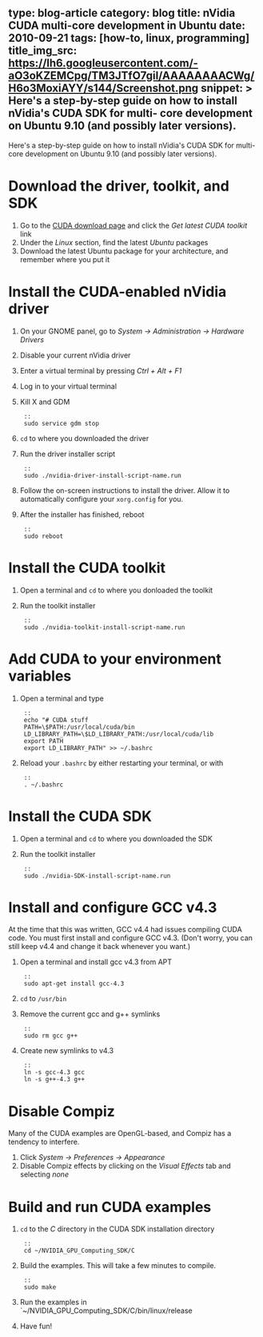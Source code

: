 type: blog-article
category: blog
title: nVidia CUDA multi-core development in Ubuntu
date: 2010-09-21
tags: [how-to, linux, programming]
title_img_src: https://lh6.googleusercontent.com/-aO3oKZEMCpg/TM3JTfO7giI/AAAAAAAACWg/H6o3MoxiAYY/s144/Screenshot.png
snippet: >
    Here's a step-by-step guide on how to install nVidia's CUDA SDK for multi-
    core development on Ubuntu 9.10 (and possibly later versions).
---

Here's a step-by-step guide on how to install nVidia's CUDA SDK for multi-core
development on Ubuntu 9.10 (and possibly later versions).

# Download the driver, toolkit, and SDK

1. Go to the [CUDA download page][cudadownload] and click the *Get latest CUDA
   toolkit* link
2. Under the *Linux* section, find the latest *Ubuntu* packages
3. Download the latest Ubuntu package for your architecture, and remember where
   you put it

[cudadownload]:http://developer.nvidia.com/cuda-downloads

# Install the CUDA-enabled nVidia driver

1. On your GNOME panel, go to *System -> Administration -> Hardware Drivers*
2. Disable your current nVidia driver
3. Enter a virtual terminal by pressing *Ctrl + Alt + F1*
4. Log in to your virtual terminal
5. Kill X and GDM

        ::
        sudo service gdm stop

6. `cd` to where you downloaded the driver
7. Run the driver installer script

        ::
        sudo ./nvidia-driver-install-script-name.run

8. Follow the on-screen instructions to install the driver. Allow it to
   automatically configure your `xorg.config` for you.
9. After the installer has finished, reboot

        ::
        sudo reboot

# Install the CUDA toolkit

1. Open a terminal and `cd` to where you donloaded the toolkit
2. Run the toolkit installer

        ::
        sudo ./nvidia-toolkit-install-script-name.run

# Add CUDA to your environment variables

1. Open a terminal and type

        ::
        echo "# CUDA stuff
        PATH=\$PATH:/usr/local/cuda/bin
        LD_LIBRARY_PATH=\$LD_LIBRARY_PATH:/usr/local/cuda/lib
        export PATH
        export LD_LIBRARY_PATH" >> ~/.bashrc

2. Reload your `.bashrc` by either restarting your terminal, or with

        ::
        . ~/.bashrc

# Install the CUDA SDK

1. Open a terminal and `cd` to where you downloaded the SDK
2. Run the toolkit installer

        ::
        sudo ./nvidia-SDK-install-script-name.run

# Install and configure GCC v4.3

At the time that this was written, GCC v4.4 had issues compiling CUDA code. You
must first install and configure GCC v4.3. (Don't worry, you can still keep 
v4.4 and change it back whenever you want.)

1. Open a terminal and install gcc v4.3 from APT

        ::
        sudo apt-get install gcc-4.3

2. `cd` to `/usr/bin`
3. Remove the current gcc and g++ symlinks

        ::
        sudo rm gcc g++

4. Create new symlinks to v4.3

        ::
        ln -s gcc-4.3 gcc
        ln -s g++-4.3 g++

# Disable Compiz

Many of the CUDA examples are OpenGL-based, and Compiz has a tendency to
interfere.

1. Click *System -> Preferences -> Appearance*
2. Disable Compiz effects by clicking on the *Visual Effects* tab and selecting
   *none*

# Build and run CUDA examples
1. `cd` to the *C* directory in the CUDA SDK installation directory

        ::
        cd ~/NVIDIA_GPU_Computing_SDK/C

2. Build the examples. This will take a few minutes to compile.

        ::
        sudo make

3. Run the examples in `~/NVIDIA_GPU_Computing_SDK/C/bin/linux/release
4. Have fun!

